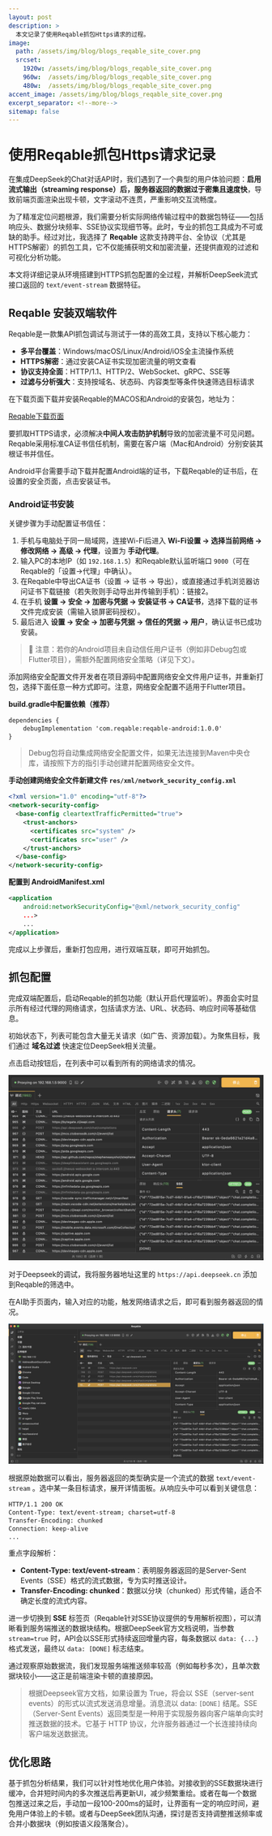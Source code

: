```yaml
---
layout: post
description: > 
  本文记录了使用Reqable抓包Https请求的过程。
image: 
  path: /assets/img/blog/blogs_reqable_site_cover.png
  srcset: 
    1920w: /assets/img/blog/blogs_reqable_site_cover.png
    960w:  /assets/img/blog/blogs_reqable_site_cover.png
    480w:  /assets/img/blog/blogs_reqable_site_cover.png
accent_image: /assets/img/blog/blogs_reqable_site_cover.png
excerpt_separator: <!--more-->
sitemap: false
---
```

# 使用Reqable抓包Https请求记录
在集成DeepSeek的Chat对话API时，我们遇到了一个典型的用户体验问题：**启用流式输出（streaming response）后，服务器返回的数据过于密集且速度快**，导致前端页面渲染出现卡顿，文字滚动不连贯，严重影响交互流畅度。

为了精准定位问题根源，我们需要分析实际网络传输过程中的数据包特征——包括响应头、数据分块频率、SSE协议实现细节等。此时，专业的抓包工具成为不可或缺的助手。经过对比，我选择了 **Reqable** 这款支持跨平台、全协议（尤其是HTTPS解密）的抓包工具，它不仅能捕获明文和加密流量，还提供直观的过滤和可视化分析功能。

本文将详细记录从环境搭建到HTTPS抓包配置的全过程，并解析DeepSeek流式接口返回的 `text/event-stream` 数据特征。

## Reqable 安装双端软件
Reqable是一款集API抓包调试与测试于一体的高效工具，支持以下核心能力：
- **多平台覆盖**：Windows/macOS/Linux/Android/iOS全主流操作系统
- **HTTPS解密**：通过安装CA证书实现加密流量的明文查看
- **协议支持全面**：HTTP/1.1、HTTP/2、WebSocket、gRPC、SSE等
- **过滤与分析强大**：支持按域名、状态码、内容类型等条件快速筛选目标请求

在下载页面下载并安装Reqable的MACOS和Android的安装包，地址为：

[Reqable下载页面](https://reqable.com/zh-CN/download/)


要抓取HTTPS请求，必须解决**中间人攻击防护机制**导致的加密流量不可见问题。Reqable采用标准CA证书信任机制，需要在客户端（Mac和Android）分别安装其根证书并信任。

Android平台需要手动下载并配置Android端的证书，下载Reqable的证书后，在设置的安全页面，点击安装证书。

### Android证书安装
关键步骤为手动配置证书信任：

1. 手机与电脑处于同一局域网，连接Wi-Fi后进入 **Wi-Fi设置 → 选择当前网络 → 修改网络 → 高级 → 代理**，设置为 **手动代理**。
2. 输入PC的本地IP（如 `192.168.1.5`）和Reqable默认监听端口 `9000`（可在Reqable的「设置→代理」中确认）。
3. 在Reqable中导出CA证书（设置 → 证书 → 导出），或直接通过手机浏览器访问证书下载链接（若失败则手动导出并传输到手机）：链接2。
4. 在手机 **设置 → 安全 → 加密与凭据 → 安装证书 → CA证书**，选择下载的证书文件完成安装（需输入锁屏密码授权）。
5. 最后进入 **设置 → 安全 → 加密与凭据 → 信任的凭据 → 用户**，确认证书已成功安装。

> 📌 注意：若你的Android项目未自动信任用户证书（例如非Debug包或Flutter项目），需额外配置网络安全策略（详见下文）。

添加网络安全配置文件开发者在项目源码中配置网络安全文件用户证书，并重新打包，选择下面任意一种方式即可。注意，网络安全配置不适用于Flutter项目。

**build.gradle中配置依赖（推荐）**

```
dependencies {
    debugImplementation 'com.reqable:reqable-android:1.0.0'
}
```

> Debug包将自动集成网络安全配置文件，如果无法连接到Maven中央仓库，请按照下方的指引手动创建并配置网络安全文件。

**手动创建网络安全文件新建文件 `res/xml/network_security_config.xml`**

```xml
<?xml version="1.0" encoding="utf-8"?>
<network-security-config>
  <base-config cleartextTrafficPermitted="true">
    <trust-anchors>
      <certificates src="system" />
      <certificates src="user" />
    </trust-anchors>
  </base-config>
</network-security-config>
```

**配置到 AndroidManifest.xml**

```xml
<application
    android:networkSecurityConfig="@xml/network_security_config"
    ...>
    ...
</application>
```

完成以上步骤后，重新打包应用，进行双端互联，即可开始抓包。

## 抓包配置
完成双端配置后，启动Reqable的抓包功能（默认开启代理监听）。界面会实时显示所有经过代理的网络请求，包括请求方法、URL、状态码、响应时间等基础信息。

初始状态下，列表可能包含大量无关请求（如广告、资源加载）。为聚焦目标，我们通过 **域名过滤** 快速定位DeepSeek相关流量。

点击启动按钮后，在列表中可以看到所有的网络请求的情况。

![](/assets/img/blog/blogs_reqable_all_packages.png)

对于Deepseek的调试，我将服务器地址这里的 `https://api.deepseek.cn` 添加到Reqable的筛选中。

在AI助手页面内，输入对应的功能，触发网络请求之后，即可看到服务器返回的情况。

![](/assets/img/blog/blogs_reqable_stream_chat.png)

根据原始数据可以看出，服务器返回的类型确实是一个流式的数据 `text/event-stream` 。选中某一条目标请求，展开详情面板。从响应头中可以看到关键信息：

```http
HTTP/1.1 200 OK
Content-Type: text/event-stream; charset=utf-8
Transfer-Encoding: chunked
Connection: keep-alive
...
```

重点字段解析：
- **Content-Type: text/event-stream**：表明服务器返回的是Server-Sent Events（SSE）格式的流式数据，专为实时推送设计。
- **Transfer-Encoding: chunked**：数据以分块（chunked）形式传输，适合不确定长度的流式内容。

进一步切换到 **SSE** 标签页（Reqable针对SSE协议提供的专用解析视图），可以清晰看到服务端推送的数据块结构。根据DeepSeek官方文档说明，当参数 `stream=true` 时，API会以SSE形式持续返回增量内容，每条数据以 `data: {...}` 格式发送，最终以 `data: [DONE]` 标志结束。

通过观察原始数据流，我们发现服务端推送频率较高（例如每秒多次），且单次数据块较小——这正是前端渲染卡顿的直接原因。

> 根据Deepseek官方文档，如果设置为 True，将会以 SSE（server-sent events）的形式以流式发送消息增量。消息流以 data: `[DONE]` 结尾。SSE（Server-Sent Events）返回类型是一种用于实现服务器向客户端单向实时推送数据的技术。它基于 HTTP 协议，允许服务器通过一个长连接持续向客户端发送数据流。

## 优化思路
基于抓包分析结果，我们可以针对性地优化用户体验。对接收到的SSE数据块进行缓冲，合并短时间内的多次推送后再更新UI，减少频繁重绘。或者在每一个数据包推送过来之后，手动加一段100-200ms的延时，让界面有一定的响应时间，避免用户体验上的卡顿。或者与DeepSeek团队沟通，探讨是否支持调整推送频率或合并小数据块（例如按语义段落聚合）。
